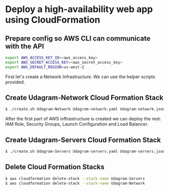 # Deploy a high-availability web app using CloudFormation

## Prepare config so AWS CLI can communicate with the API

```bash
export AWS_ACCESS_KEY_ID=<aws_access_key>
export AWS_SECRET_ACCESS_KEY=<aws_secret_access_key>
export AWS_DEFAULT_REGION=us-west-2
```

First let's create a Network Infrastructure. We can use the helper scripts provided.

## Create Udagram-Network Cloud Formation Stack

```bash
$ ./create.sh Udagram-Network Udagram-network.yaml Udagram-network.json
```

After the first part of AWS inftrastructure is created we can deploy the rest: IAM Role, Security Groups, Launch Configuration and Load Balancer.

## Create Udagram-Servers Cloud Formation Stack

```bash
$ ./create.sh Udagram-Servers Udagram-servers.yaml Udagram-servers.json
```

## Delete Cloud Formation Stacks

```bash
$ aws cloudformation delete-stack --stack-name Udagram-Servers
$ aws cloudformation delete-stack --stack-name Udagram-Network
```
